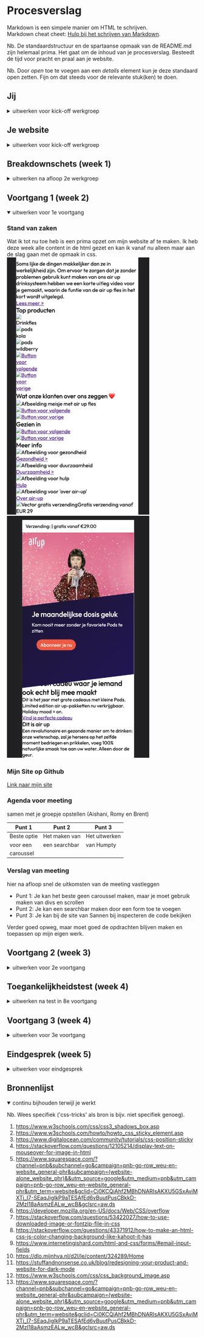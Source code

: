 # Procesverslag
Markdown is een simpele manier om HTML te schrijven.  
Markdown cheat cheet: [Hulp bij het schrijven van Markdown](https://github.com/adam-p/markdown-here/wiki/Markdown-Cheatsheet).

Nb. De standaardstructuur en de spartaanse opmaak van de README.md zijn helemaal prima. Het gaat om de inhoud van je procesverslag. Besteedt de tijd voor pracht en praal aan je website.

Nb. Door *open* toe te voegen aan een *details* element kun je deze standaard open zetten. Fijn om dat steeds voor de relevante stuk(ken) te doen.





## Jij

<details>
<summary>uitwerken voor kick-off werkgroep</summary>

### Auteur:
Isabella Smit

#### Je startniveau:
Blauw

#### Je focus:
Ik hoop op beide te kunnen focussen om zo het meest te leren (kies uit responsive óf surface plane)
 
</details>





## Je website

<details>
<summary>uitwerken voor kick-off werkgroep</summary>

### Je opdracht:
 Ik ga de site van <a href="https://nl.air-up.com/">Air Up</a> als voorbeeld nemen.

#### Screenshot(s) van de eerste pagina (small screen): 
Home pagina  
<img src="images/pagina1.1.png" width="375px" alt="omschrijving van de pagina">
 <img src="images/pagina1.2.png" width="375px" alt="omschrijving van de pagina">
 <img src="images/pagina1.3.png" width="375px" alt="omschrijving van de pagina">

#### Screenshot(s) van de tweede pagina (small screen):
Duurzaam pagina  
<img src="images/pagina2.1.png" width="375px" alt="omschrijving van de pagina">
 <img src="images/pagina2.2.png" width="375px" alt="omschrijving van de pagina">
 
</details>



## Breakdownschets (week 1)

<details>
<summary>uitwerken na afloop 2e werkgroep</summary>

### de hele pagina: 
<img src="images/heleschets.png" width="375px" alt="breakdown van de hele pagina">

### dynamisch deel (bijv menu): 
<img src="images/dynamisch.png" width="375px" alt="breakdown van een dynamisch deel">

### wellicht nog een dynamisch deel (bijv filter): 
<img src="images/dummy-plaatje.jpg" width="375px" alt="breakdown van nog een dynamisch deel">

</details>





## Voortgang 1 (week 2)

<details open>
<summary>uitwerken voor 1e voortgang</summary>

### Stand van zaken
Wat ik tot nu toe heb is een prima opzet om mijn website af te maken. Ik heb deze week alle content in de html gezet en kan ik vanaf nu alleen maar aan de slag gaan met de opmaak in css.
<img src="images/week 1.1.png" width="375px" alt="Een van de 2 screen shots van week 1">
<img src="images/week1.2.png" width="375px" alt="Tweede van de 2 screen shots van week 1">


### Mijn Site op Github
<a href="https://github.com/Isaabellaasmit/Airup2.0.git">Link naar mijn site</a>

### Agenda voor meeting
samen met je groepje opstellen (Aishani, Romy en Brent)

| Punt 1         | Punt 2          | Punt 3         | 
| ---            | ---             | ---            | 
| Beste optie    | Het maken van   | Het uitwerken  | 
| voor een       | een searchbar   | van Humpty     | 
| caroussel      |                 |                | 


### Verslag van meeting
hier na afloop snel de uitkomsten van de meeting vastleggen

- Punt 1: Je kan het beste geen caroussel maken, maar je moet gebruik maken van divs en scrollen
- Punt 2: Je kan een searchbar maken door een form toe te voegen
- Punt 3: Je kan bij de site van Sannen bij inspecteren de code bekijken


</details>

Verder goed opweg, maar moet goed de opdrachten blijven maken en toepassen op mijn eigen werk.



## Voortgang 2 (week 3)

<details>
<summary>uitwerken voor 2e voortgang</summary>

### Stand van zaken
Ik ben begonnen met de animaties en posities
<img src="images/deel.een.png" width="375px" alt="Een van de 2 screen shots van week 2">
<img src="images/deel.twee.png" width="375px" alt="Tweede van de 2 screen shots van week 3">

### Agenda voor meeting
samen met je groepje opstellen

| Punt 1                    | Punt 2                        | Punt 3                                       | student 4        |
| ---                       | ---                           | ---                                          | 
| Kan een nav in de footer? | Kunnen er 2 h2 in een article | is webkit-sticky nodig voor position sticky? | 
|                           |                               |                                              | dit wil ik zeker |
|                           |                               |                                              |                  |
 

### Verslag van meeting
hier na afloop snel de uitkomsten van de meeting vastleggen

- punt 1: Het beste is om een nav in de header te doen en dan later te positioneren
- punt 2: Nee, het kan op een andere misschien betere manier worden opgelost
- punt 3: Webkit-sticky is er om verschillende browsers te ondersteunen

</details>





## Toegankelijkheidstest (week 4)

<details>
<summary>uitwerken na test in 8e voortgang</summary>

### Bevindingen
Lijst met je bevindingen die in de test naar voren kwamen:

#### Contrast
 Hier korte omschrijving (met indien nodig een afbeelding):
Ik had hele dunne letters die overeen kwamen met de oorspronkelijke site, maar toen we gingen testen kwam ik er achter dat die letter niet zichbaar zijn voor mensen die niet goed contrast kunnen zien.
 <img src="images/laagcontrast1.HEIC" width="375px" alt="slecht contrast">
 <img src="images/laagcontrast2.HEIC" width="375px" alt="slecht contrast">
 <img src="images/laagcontrast3.HEIC" width="375px" alt="slecht contrast">


Hier een omschrijving van hoe het opgelost kan worden (met indien nodig een afbeelding)
Het kan heel makkelijk worden opgelost als de dikte en grootte van een font worden aangepast
 <img src="images/verbeterdcontrast.png" width="375px" alt="verbeterd contrast">
 
#### Blinde vlek
Hier korte omschrijving:
 Mijn site is wat ik uit de test haalde nog prima te doen met een blinde vlek. Grote oppervlakten en veel witruimte.
 <img src="images/blindevlek.1.png" width="375px" alt="Blinde vlekken">
 <img src="images/blindevlek2.HEIC" width="375px" alt="Blinde vlekken">
 <img src="images/blindevlek3.HEIC" width="375px" alt="Blinde vlekken">

Hier een omschrijving van hoe het opgelost kan worden (met indien nodig een afbeelding)
Er kan mogelijk nog rekening gehouden worden met de uitlijning, maar dan zou ik de test nog een keer moeten doen om te kijken wat het effect daarvan zal zijn.

#### Parkingson 
Hier korte omschrijving:
 Het is niet fijn om parkingson te hebben, maar er zijn een aantal mensen die daar toch mee moeten dealen. Mijn website is toegankelijk in het gebruik van linkjes en om het te bedienen met je keyboard.

Hier een omschrijving van hoe het opgelost kan worden:
 Alleen de linkjes kunnen bedienen met je toetsenbord is niet voldoende, dus mijn website zou daar nog even goed op aangescherpt kunnen worden.


#### Screenreader 
Hier korte omschrijving:
 Medelijden met de mensen die een screenreader nodig hebben om gebruik te kunnen maken van het internet. Hoewel mijn webdite wel verstaanbaar is op de screenreader moet er meer rekening gehouden worden met andere pagina's. |Mijn hoofpagina is voornamelijk tekst en dat valt moeilijk te vernagellen met een goede alt voor afbeeldingen en samantische html.

Hier een omschrijving van hoe het opgelost kan worden
 mocht ik meer pagina's gaan maken moet ik goed kijken of alles te bereiken valt met het gebruik van een toetsenbord.

</details>





## Voortgang 3 (week 4)

<details>
<summary>uitwerken voor 3e voortgang</summary>

### Stand van zaken
Ik ben vooral bezig met alles nog op de goede plek zetten en als ik nog tijd over heb zou ik graag nog iets gaafs willen maken.
  <img src="images/progress.1.png" width="375px" alt="progress week 4">
 <img src="images/progress2.png" width="375px" alt="progress week 4">
 <img src="images/progress.3.png" width="375px" alt="progress week 4">


### Agenda voor meeting
samen met je groepje opstellen

| Punt 1      |  Punt 2
| ---            | ---  
|   een goede opmaakt voor een search balk         | Het responsive maken van onderdelen op een klein scherm
             |  
|            | 


### Verslag van meeting
hier na afloop snel de uitkomsten van de meeting vastleggen

- punt 1: Er kan even goed gekeken worden naar de opdrachten in pencode van Sanne, daar valt veel vandaan te halen
- punt 2: Dat kan het beste met het gebruik van een media query


</details>





## Eindgesprek (week 5)

<details>
<summary>uitwerken voor eindgesprek</summary>

### Stand van zaken
hier dit ging goed:
 het positioneren ging erg goed. je bent er wel even mee bezig, maar het is een beetje een soort puzzel. Als je maar doorgaat, dan kom je er wel uit
<img src="images/positioneren.png" width="375px" alt="positioneren">
 
 & dit was lastig:
 Ik kwam er moeilijk uit met javaschript ik heb een aatal dingen geprobeert, maar het lukte niet echt. Ik snap het wel, maar ik heb daar wat meer tijd voor nodig en die had ik niet. 
### Screenshot(s)

hier screenshot(s) van je eindresultaat
<img src="images/eindoplevering1.png" width="375px" alt="eindoplevering afbeeldingen">
 <img src="images/eindoplevering2.png" width="375px" alt="eindoplevering afbeeldingen">
 <img src="images/eindoplevering3.png" width="375px" alt="eindoplevering afbeeldingen">
 <img src="images/eindoplevering4.png" width="375px" alt="eindoplevering afbeeldingen">
 <img src="images/eindoplevering5.png" width="375px" alt="eindoplevering afbeeldingen">
 <img src="images/eindoplevering6.png" width="375px" alt="eindoplevering afbeeldingen">
</details>





## Bronnenlijst

<details open>
<summary>continu bijhouden terwijl je werkt</summary>

Nb. Wees specifiek ('css-tricks' als bron is bijv. niet specifiek genoeg).

1. https://www.w3schools.com/css/css3_shadows_box.asp 
2. https://www.w3schools.com/howto/howto_css_sticky_element.asp 
3. https://www.digitalocean.com/community/tutorials/css-position-sticky
4. https://stackoverflow.com/questions/12105214/display-text-on-mouseover-for-image-in-html
5. https://www.squarespace.com/?channel=pnb&subchannel=go&campaign=pnb-go-row_weu-en-website_general-phr&subcampaign=(website-alone_website_phr)&&utm_source=google&utm_medium=pnb&utm_campaign=pnb-go-row_weu-en-website_general-phr&utm_term=website&gclid=Cj0KCQiAhf2MBhDNARIsAKXU5GSxAviMXTj_I7-SEaqJiglkP9aTESAfEd6vBuutPusCBkkD-2MzI18aAsmzEALw_wcB&gclsrc=aw.ds 
6. https://developer.mozilla.org/en-US/docs/Web/CSS/overflow 
7. https://stackoverflow.com/questions/53422027/how-to-use-downloaded-image-or-fontzip-file-in-css
8. https://stackoverflow.com/questions/43371912/how-to-make-an-html-css-js-color-changing-background-like-kahoot-it-has 
9. https://www.internetingishard.com/html-and-css/forms/#email-input-fields
10. https://dlo.mijnhva.nl/d2l/le/content/324289/Home 
11. https://stuffandnonsense.co.uk/blog/redesigning-your-product-and-website-for-dark-mode
12. https://www.w3schools.com/css/css_background_image.asp
13. https://www.squarespace.com/?channel=pnb&subchannel=go&campaign=pnb-go-row_weu-en-website_general-phr&subcampaign=(website-alone_website_phr)&&utm_source=google&utm_medium=pnb&utm_campaign=pnb-go-row_weu-en-website_general-phr&utm_term=website&gclid=Cj0KCQiAhf2MBhDNARIsAKXU5GSxAviMXTj_I7-SEaqJiglkP9aTESAfEd6vBuutPusCBkkD-2MzI18aAsmzEALw_wcB&gclsrc=aw.ds

</details>
